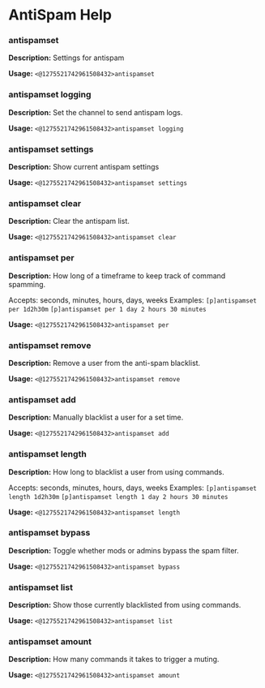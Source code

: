 # AntiSpam Help

### antispamset

**Description:** Settings for antispam

**Usage:** `<@1275521742961508432>antispamset`

### antispamset logging

**Description:** Set the channel to send antispam logs.

**Usage:** `<@1275521742961508432>antispamset logging`

### antispamset settings

**Description:** Show current antispam settings

**Usage:** `<@1275521742961508432>antispamset settings`

### antispamset clear

**Description:** Clear the antispam list.

**Usage:** `<@1275521742961508432>antispamset clear`

### antispamset per

**Description:** How long of a timeframe to keep track of command spamming.

Accepts: seconds, minutes, hours, days, weeks
Examples:
    `[p]antispamset per 1d2h30m`
    `[p]antispamset per 1 day 2 hours 30 minutes`

**Usage:** `<@1275521742961508432>antispamset per`

### antispamset remove

**Description:** Remove a user from the anti-spam blacklist.

**Usage:** `<@1275521742961508432>antispamset remove`

### antispamset add

**Description:** Manually blacklist a user for a set time.

**Usage:** `<@1275521742961508432>antispamset add`

### antispamset length

**Description:** How long to blacklist a user from using commands.

Accepts: seconds, minutes, hours, days, weeks
Examples:
    `[p]antispamset length 1d2h30m`
    `[p]antispamset length 1 day 2 hours 30 minutes`

**Usage:** `<@1275521742961508432>antispamset length`

### antispamset bypass

**Description:** Toggle whether mods or admins bypass the spam filter.

**Usage:** `<@1275521742961508432>antispamset bypass`

### antispamset list

**Description:** Show those currently blacklisted from using commands.

**Usage:** `<@1275521742961508432>antispamset list`

### antispamset amount

**Description:** How many commands it takes to trigger a muting.

**Usage:** `<@1275521742961508432>antispamset amount`

